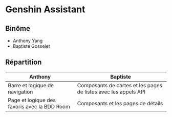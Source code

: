# Genshin Assistant

## Binôme
- Anthony Yang
- Baptiste Gosselet

## Répartition

| Anthony | Baptiste |
|-----------|-----------|
| Barre et logique de navigation   | Composants de cartes et les pages de listes avec les appels API |
| Page et logique des favoris avec la BDD Room   | Composants et les pages de détails |
